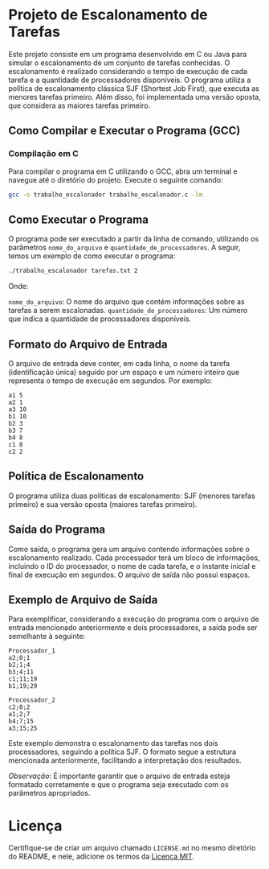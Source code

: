 # Projeto de Escalonamento de Tarefas

Este projeto consiste em um programa desenvolvido em C ou Java para simular o escalonamento de um conjunto de tarefas conhecidas. O escalonamento é realizado considerando o tempo de execução de cada tarefa e a quantidade de processadores disponíveis. O programa utiliza a política de escalonamento clássica SJF (Shortest Job First), que executa as menores tarefas primeiro. Além disso, foi implementada uma versão oposta, que considera as maiores tarefas primeiro. 

## Como Compilar e Executar o Programa (GCC)

### Compilação em C

Para compilar o programa em C utilizando o GCC, abra um terminal e navegue até o diretório do projeto. Execute o seguinte comando:

```bash
gcc -o trabalho_escalonador trabalho_escalonador.c -lm
```

## Como Executar o Programa

O programa pode ser executado a partir da linha de comando, utilizando os parâmetros `nome_do_arquivo` e `quantidade_de_processadores`. A seguir, temos um exemplo de como executar o programa:

```bash
./trabalho_escalonador tarefas.txt 2
```

Onde:

`nome_do_arquivo`: O nome do arquivo que contém informações sobre as tarefas a serem escalonadas.
`quantidade_de_processadores`: Um número que indica a quantidade de processadores disponíveis.


## Formato do Arquivo de Entrada

O arquivo de entrada deve conter, em cada linha, o nome da tarefa (identificação única) seguido por um espaço e um número inteiro que representa o tempo de execução em segundos. Por exemplo:

```Plaintext
a1 5
a2 1
a3 10
b1 10
b2 3
b3 7
b4 8
c1 8
c2 2
```
## Política de Escalonamento

O programa utiliza duas políticas de escalonamento: SJF (menores tarefas primeiro) e sua versão oposta (maiores tarefas primeiro).

## Saída do Programa

Como saída, o programa gera um arquivo contendo informações sobre o escalonamento realizado. Cada processador terá um bloco de informações, incluindo o ID do processador, o nome de cada tarefa, e o instante inicial e final de execução em segundos. O arquivo de saída não possui espaços.

## Exemplo de Arquivo de Saída

Para exemplificar, considerando a execução do programa com o arquivo de entrada mencionado anteriormente e dois processadores, a saída pode ser semelhante à seguinte:

```plaintext
Processador_1
a2;0;1
b2;1;4
b3;4;11
c1;11;19
b1;19;29

Processador_2
c2;0;2
a1;2;7
b4;7;15
a3;15;25
```

Este exemplo demonstra o escalonamento das tarefas nos dois processadores, seguindo a política SJF. O formato segue a estrutura mencionada anteriormente, facilitando a interpretação dos resultados.

*Observação*: É importante garantir que o arquivo de entrada esteja formatado corretamente e que o programa seja executado com os parâmetros apropriados.

# Licença

Certifique-se de criar um arquivo chamado `LICENSE.md` no mesmo diretório do README, e nele, adicione os termos da [Licença MIT](https://opensource.org/licenses/MIT).
